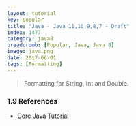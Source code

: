 ```yaml
---
layout: tutorial
key: popular
title: "Java - Java 11,10,9,8,7 - Draft"
index: 1477
category: java8
breadcrumb: [Popular, Java, Java 8]
image: java.png
date: 2017-06-01
tags: [Formatting]
---
```


> Formatting for String, Int and Double.


### 1.9 References
* [Core Java Tutorial](https://www.journaldev.com/24601/java-11-features)
